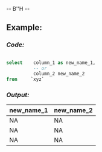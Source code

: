 -- B''H --

## Example:
### *Code:*

```SQL

select    column_1 as new_name_1,
          -- or
          column_2 new_name_2
from     `xyz`

```

### *Output:*

|new_name_1|new_name_2|
|---|---|
| NA | NA |
| NA | NA |
| NA | NA |